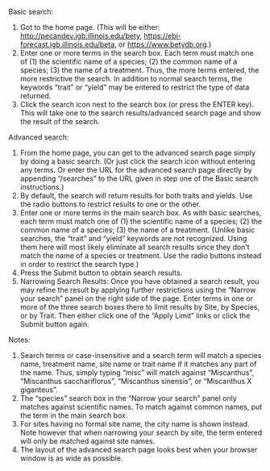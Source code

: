 Basic search:

1.	Got to the home page. (This will be either: http://pecandev.igb.illinois.edu/bety, https://ebi-forecast.igb.illinois.edu/beta, or https://www.betydb.org.)
2.	Enter one or more terms in the search box.  Each term must match one of (1) the scientific name of a species; (2) the common name of a species; (3) the name of a treatment.  Thus, the more terms entered, the more restrictive the search.  In addition to normal search terms, the keywords “trait” or “yield” may be entered to restrict the type of data returned.
3.	Click the search icon next to the search box (or press the ENTER key).  This will take one to the search results/advanced search page and show the result of the search.

Advanced search:

1.	From the home page, you can get to the advanced search page simply by doing a basic search.  (Or just click the search icon without entering any terms.  Or enter the URL for the advanced search page directly by appending “/searches” to the URL given in step one of the Basic search instructions.)
2.	By default, the search will return results for both traits and yields.  Use the radio buttons to restrict results to one or the other.
3.	Enter one or more terms in the main search box.  As with basic searches, each term must match one of (1) the scientific name of a species; (2) the common name of a species; (3) the name of a treatment.  (Unlike basic searches, the “trait” and “yield” keywords are not recognized.  Using them here will most likely eliminate all search results since they don’t match the name of a species or treatment.  Use the radio buttons instead in order to restrict the search type.)
4.	Press the Submit button to obtain search results.
5.	Narrowing Search Results: Once you have obtained a search result, you may refine the result by applying further restrictions using the “Narrow your search” panel on the right side of the page.  Enter terms in one or more of the three search boxes there to limit results by Site, by Species, or by Trait.  Then either click one of the “Apply Limit” links or click the Submit button again.

Notes:

1.	Search terms or case-insensitive and a search term will match a species name, treatment name, site name or trait name if it matches any part of the name.  Thus, simply typing “misc” will match against “Miscanthus”, “Miscanthus sacchariflorus”, “Miscanthus sinensis”, or “Miscanthus X giganteus”.
2.	The “species” search box in the “Narrow your search” panel only matches against scientific names.  To match against common names, put the term in the main search box.
3.	For sites having no formal site name, the city name is shown instead.  Note however that when narrowing your search by site, the term entered will only be matched against site names.
4.	The layout of the advanced search page looks best when your browser window is as wide as possible.

